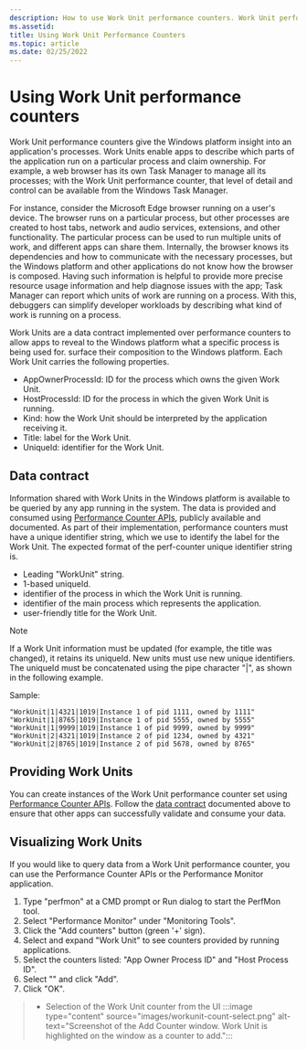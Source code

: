 ```yaml
---
description: How to use Work Unit performance counters. Work Unit performance counters are a mechanism giving insight into an application's process to the Windows platform. With Work Units, apps can describe which work units are running on a particular process and claim ownership of those units.
ms.assetid: 
title: Using Work Unit Performance Counters
ms.topic: article
ms.date: 02/25/2022
---
```


# Using Work Unit performance counters

Work Unit performance counters give the Windows platform insight into an application's processes. Work Units enable apps to describe which parts of the application run on a particular process and claim ownership. For example, a web browser has its own Task Manager to manage all its processes; with the Work Unit performance counter, that level of detail and control can be available from the Windows Task Manager.

For instance, consider the Microsoft Edge browser running on a user's device. The browser runs on a particular process, but other processes are created to host tabs, network and audio services, extensions, and other functionality. The particular process can be used to run multiple units of work, and different apps can share them. Internally, the browser knows its dependencies and how to communicate with the necessary processes, but the Windows platform and other applications do not know how the browser is composed. Having such information is helpful to provide more precise resource usage information and help diagnose issues with the app; Task Manager can report which units of work are running on a process. With this, debuggers can simplify developer workloads by describing what kind of work is running on a process.

Work Units are a data contract implemented over performance counters to allow apps to reveal to the Windows platform what a specific process is being used for. surface their composition to the Windows platform. Each Work Unit carries the following properties.

- AppOwnerProcessId: ID for the process which owns the given Work Unit.
- HostProcessId: ID for the process in which the given Work Unit is running.
- Kind: how the Work Unit should be interpreted by the application receiving it.
- Title: label for the Work Unit.
- UniqueId: identifier for the Work Unit.

## Data contract

Information shared with Work Units in the Windows platform is available to be queried by any app running in the system. The data is provided and consumed using [Performance Counter APIs](https://docs.microsoft.com/en-us/windows/win32/api/_perf/), publicly available and documented. As part of their implementation, performance counters must have a unique identifier string, which we use to identify the label for the Work Unit. The expected format of the perf-counter unique identifier string is.

- Leading "WorkUnit" string.
- 1-based uniqueId.
- identifier of the process in which the Work Unit is running.
- identifier of the main process which represents the application.
- user-friendly title for the Work Unit.

> [!NOTE]
> If a Work Unit information must be updated (for example, the title was changed), it retains its uniqueId. New units must use new unique identifiers. The uniqueId must be concatenated using the pipe character "|", as shown in the following example.

Sample:

    "WorkUnit|1|4321|1019|Instance 1 of pid 1111, owned by 1111"
    "WorkUnit|1|8765|1019|Instance 1 of pid 5555, owned by 5555"
    "WorkUnit|1|9999|1019|Instance 1 of pid 9999, owned by 9999"
    "WorkUnit|2|4321|1019|Instance 2 of pid 1234, owned by 4321"
    "WorkUnit|2|8765|1019|Instance 2 of pid 5678, owned by 8765"

## Providing Work Units

You can create instances of the Work Unit performance counter set using [Performance Counter APIs](https://docs.microsoft.com/en-us/windows/win32/api/_perf/). Follow the [data contract](#data-contract) documented above to ensure that other apps can successfully validate and consume your data.

## Visualizing Work Units

If you would like to query data from a Work Unit performance counter, you can use the Performance Counter APIs or the Performance Monitor application.

1. Type "perfmon" at a CMD prompt or Run dialog to start the PerfMon tool.
2. Select "Performance Monitor" under "Monitoring Tools".
3. Click the "Add counters" button (green '+' sign).
4. Select and expand "Work Unit" to see counters provided by running applications.
5. Select the counters listed: "App Owner Process ID" and "Host Process ID".
6. Select "<All instances>" and click "Add".
7. Click "OK".

> - Selection of the Work Unit counter from the UI
:::image type="content" source="images/workunit-count-select.png" alt-text="Screenshot of the Add Counter window. Work Unit is highlighted on the window as a counter to add.":::